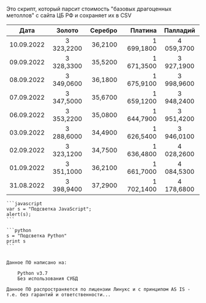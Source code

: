 Это скрипт, который парсит стоимость "базовых драгоценных метоллов" с сайта ЦБ РФ и сохраняет их в CSV


| Дата          | Золото             | Серебро  | Платина        | Палладий    |
| ------------- |:------------------:| --------:| -------------: |:-----------:|
|  10.09.2022   | 3 323,2200         | 36,2100  | 1 699,1800     | 4 059,3700  |         
|  09.09.2022   | 3 328,3300         | 35,5200  | 1 671,3500     | 3 927,1900  |
|  08.09.2022   | 3 349,0600         | 36,1800  | 1 675,9100     | 3 998,9600  |
|  07.09.2022   | 3 347,5000         | 35,6700  | 1 659,1200     | 3 948,2400  |
|  06.09.2022   | 3 353,2200         | 35,0800  | 1 644,7900     | 3 951,4200  |
|  03.09.2022   | 3 288,6000         | 34,4900  | 1 626,5400     | 3 946,0100  |
|  02.09.2022   | 3 323,1200         | 34,7500  | 1 636,4800     | 4 028,2600  |
|  01.09.2022   | 3 351,1000         | 36,2100  | 1 661,7000     | 4 084,5300  |
|  31.08.2022   | 3 398,9400         | 37,2900  | 1 702,1400     | 4 178,6800  |


<pre lang="no-highlight"><code>```javascript
var s = "Подсветка JavaScript";
alert(s);
```
 
```python
s = "Подсветка Python"
print s
```


Данное ПО написано на:

    Python v3.7
    Без использования СУБД

Данное ПО распространяется по лицензии Линукс и с принципом AS IS - т.е. без гарантий и ответственности...
